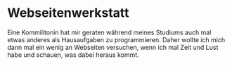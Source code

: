 # Webseitenwerkstatt
Eine Kommilitonin hat mir geraten während meines Studiums auch mal etwas anderes als Hausaufgaben zu programmieren.
Daher wollte ich mich dann mal ein wenig an Webseiten versuchen, wenn ich mal Zeit und Lust habe und schauen, was dabei heraus kommt.

